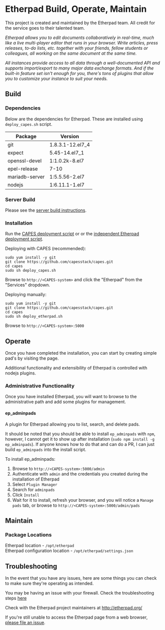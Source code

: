 # Etherpad Build, Operate, Maintain
This project is created and maintained by the Etherpad team. All credit for the service goes to their talented team.

_Etherpad allows you to edit documents collaboratively in real-time, much like a live multi-player editor that runs in your browser. Write articles, press releases, to-do lists, etc. together with your friends, fellow students or colleagues, all working on the same document at the same time._

_All instances provide access to all data through a well-documented API and supports import/export to many major data exchange formats. And if the built-in feature set isn't enough for you, there's tons of plugins that allow you to customize your instance to suit your needs._

## Build

### Dependencies
Below are the dependencies for Etherpad. These are installed using `deploy_capes.sh` script.

| Package      | Version           |
|--------------|-------------------|
| git          | 1.8.3.1-12.el7_4  |
| expect       | 5.45-14.el7_1     |
| openssl-devel| 1:1.0.2k-8.el7    |
| epel-release | 7-10              |
| mariadb-server | 1:5.5.56-2.el7 |
| nodejs       | 1:6.11.1-1.el7 |

### Server Build
Please see the [server build instructions](../docs/README.md#build-your-os).

### Installation
Run the [CAPES deployment script](../deploy_capes.sh) or or the [independent Etherpad deployment script](deploy_etherpad.sh).

Deploying with CAPES (recommended):
```
sudo yum install -y git
git clone https://github.com/capesstack/capes.git
cd capes
sudo sh deploy_capes.sh
```
Browse to `http://<CAPES-system>` and click the "Etherpad" from the "Services" dropdown.

Deploying manually:
```
sudo yum install -y git
git clone https://github.com/capesstack/capes.git
cd capes
sudo sh deploy_etherpad.sh
```
Browse to `http://<CAPES-system>:5000`

## Operate
Once you have completed the installation, you can start by creating simple pad's by visiting the page.

Additional functionality and extensibility of Etherpad is controlled with nodejs plugins.

### Administrative Functionality
Once you have installed Etherpad, you will want to browse to the administrative path and add some plugins for management.

#### ep_adminpads
A plugin for Etherpad allowing you to list, search, and delete pads.

It should be noted that you should be able to install `ep_adminpads` with `npm`, however, I cannot get it to show up after installation (`sudo npm install -g ep_adminpads`). If anyone knows how to do that and can do a PR, I can just build `ep_adminpads` into the install script.

To install ep_adminpads:
1. Browse to `http://<CAPES-system>:5000/admin`
1. Authenticate with `admin` and the credentials you created during the installation of Etherpad
1. Select `Plugin Manager`
1. Search for `adminpads`
1. Click `Install`
1. Wait for it to install, refresh your browser, and you will notice a `Manage pads` tab, or browse to `http://<CAPES-system>:5000/admin/pads`

## Maintain

### Package Locations
Etherpad location - `/opt/etherpad`   
Etherpad configuration location - `/opt/etherpad/settings.json`

## Troubleshooting
In the event that you have any issues, here are some things you can check to make sure they're operating as intended.

You may be having an issue with your firewall. Check the troubleshooting steps [here](../landing_page/build_operate_maintain.md#troubleshooting)

Check with the Etherpad project maintainers at http://etherpad.org/

If you're still unable to access the Etherpad page from a web browser, [please file an issue](https://github.com/capesstack/capes/issues).
